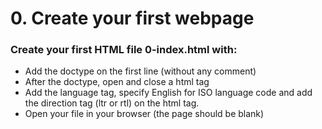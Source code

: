 # 0. Create your first webpage

### Create your first HTML file 0-index.html with:

- Add the doctype on the first line (without any comment)
- After the doctype, open and close a html tag
- Add the language tag, specify English for ISO language code and add the direction tag (ltr or rtl) on the html tag.
- Open your file in your browser (the page should be blank)